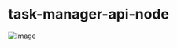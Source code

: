 # task-manager-api-node
![image](https://user-images.githubusercontent.com/38702501/104236424-86d95500-547c-11eb-9ae2-c487f78451ef.png)
